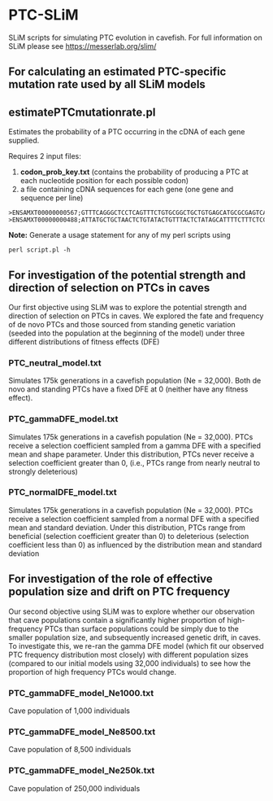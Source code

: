 # PTC-SLiM
SLiM scripts for simulating PTC evolution in cavefish. For full information on SLiM please see https://messerlab.org/slim/

## For calculating an estimated PTC-specific mutation rate used by all SLiM models

## estimatePTCmutationrate.pl
Estimates the probability of a PTC occurring in the cDNA of each gene supplied. 

Requires 2 input files: 
1. **codon_prob_key.txt** (contains the probability of producing a PTC at each nucleotide position for each possible codon)
2. a file containing cDNA sequences for each gene (one gene and sequence per line)
```
>ENSAMXT00000000567;GTTTCAGGGCTCCTCAGTTTCTGTGCGGCTGCTGTGAGCATGCGCGAGTCACGTGGGCGGCGCCGTGGGGGAAGCATGGCGGCG...
>ENSAMXT00000000488;ATTATGCTGCTAACTCTGTATACTGTTTACTCTATAGCATTTTCTTTCTCCGTCTAATTTTATGTTAAATGTTAAATTTAATTT...
```

**Note:** Generate a usage statement for any of my perl scripts using 

```
perl script.pl -h
```


## For investigation of the potential strength and direction of selection on PTCs in caves
Our first objective using SLiM was to explore the potential strength and direction of selection on PTCs in caves. We explored the fate and frequency of de novo PTCs and those sourced from standing genetic variation (seeded into the population at the beginning of the model) under three different distributions of fitness effects (DFE)

### PTC_neutral_model.txt
Simulates 175k generations in a cavefish population (Ne = 32,000). Both de novo and standing PTCs have a fixed DFE at 0 (neither have any fitness effect). 

### PTC_gammaDFE_model.txt
Simulates 175k generations in a cavefish population (Ne = 32,000). PTCs receive a selection coefficient sampled from a gamma DFE with a specified mean and shape parameter. Under this distribution, PTCs never receive a selection coefficient greater than 0, (i.e., PTCs range from nearly neutral to strongly deleterious)

### PTC_normalDFE_model.txt
Simulates 175k generations in a cavefish population (Ne = 32,000). PTCs receive a selection coefficient sampled from a normal DFE with a specified mean and standard deviation. Under this distribution, PTCs range from beneficial (selection coefficient greater than 0) to deleterious (selection coefficient less than 0) as influenced by the distribution mean and standard deviation 

## For investigation of the role of effective population size and drift on PTC frequency
Our second objective using SLiM was to explore whether our observation that cave populations contain a significantly higher proportion of high-frequency PTCs than surface populations could be simply due to the smaller population size, and subsequently increased genetic drift, in caves. To investigate this, we re-ran the gamma DFE model (which fit our observed PTC frequency distribution most closely) with different population sizes (compared to our initial models using 32,000 individuals) to see how the proportion of high frequency PTCs would change.

### PTC_gammaDFE_model_Ne1000.txt
Cave population of 1,000 individuals

### PTC_gammaDFE_model_Ne8500.txt
Cave population of 8,500 individuals

### PTC_gammaDFE_model_Ne250k.txt
Cave population of 250,000 individuals
